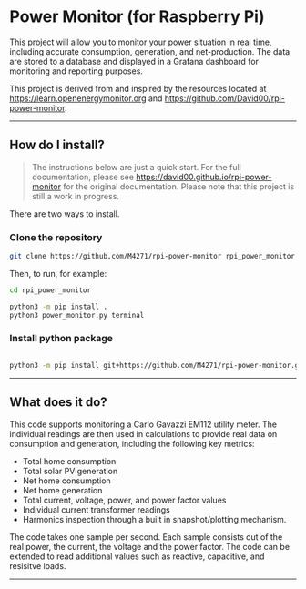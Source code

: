  # Power Monitor (for Raspberry Pi)

This project will allow you to monitor your power situation in real time, including accurate consumption, generation, and net-production. The data are stored to a database and displayed in a Grafana dashboard for monitoring and reporting purposes.

This project is derived from and inspired by the resources located at https://learn.openenergymonitor.org and https://github.com/David00/rpi-power-monitor. 

---

## How do I install?

> The instructions below are just a quick start. For the full documentation, please see https://david00.github.io/rpi-power-monitor for the original documentation. Please note that this project is still a work in progress.

There are two ways to install.

### Clone the repository

```bash
git clone https://github.com/M4271/rpi-power-monitor rpi_power_monitor
```

Then, to run, for example:

```bash
cd rpi_power_monitor

python3 -m pip install .
python3 power_monitor.py terminal
```

### Install python package

```bash

python3 -m pip install git+https://github.com/M4271/rpi-power-monitor.git
```

---

## What does it do?

This code supports monitoring a Carlo Gavazzi EM112 utility meter. The individual readings are then used in calculations to provide real data on consumption and generation, including the following key metrics:

* Total home consumption
* Total solar PV generation
* Net home consumption
* Net home generation
* Total current, voltage, power, and power factor values
* Individual current transformer readings
* Harmonics inspection through a built in snapshot/plotting mechanism.

The code takes one sample per second. Each sample consists out of the real power, the current, the voltage and the power factor. The code can be extended to read additional values such as reactive, capacitive, and resisitve loads.

---

